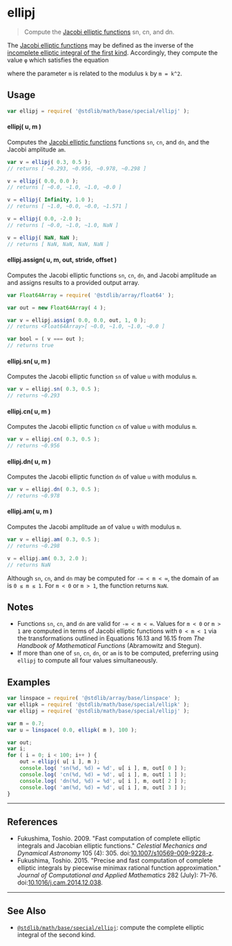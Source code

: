 <!--

@license Apache-2.0

Copyright (c) 2019 The Stdlib Authors.

Licensed under the Apache License, Version 2.0 (the "License");
you may not use this file except in compliance with the License.
You may obtain a copy of the License at

   http://www.apache.org/licenses/LICENSE-2.0

Unless required by applicable law or agreed to in writing, software
distributed under the License is distributed on an "AS IS" BASIS,
WITHOUT WARRANTIES OR CONDITIONS OF ANY KIND, either express or implied.
See the License for the specific language governing permissions and
limitations under the License.

-->

# ellipj

> Compute the [Jacobi elliptic functions][jacobi-elliptic] sn, cn, and dn.

<section class="intro">

The [Jacobi elliptic functions][jacobi-elliptic] may be defined as the inverse of the [incomplete elliptic integral of the first kind][incomplete-elliptic]. Accordingly, they compute the value `φ` which satisfies the equation 

<!-- <equation class="equation" label="eq:incomplete_elliptic_integral_first_kind" align="center" raw="u=\int_{0}^{\varphi}{\frac {\mathrm{d} \theta }{\sqrt {1-m\sin^{2}\theta }}}" alt="Incomplete elliptic integral of the first kind"> -->

<!-- </equation> -->

where the parameter `m` is related to the modulus `k` by `m = k^2`.

</section>

<!-- /.intro -->

<section class="usage">

## Usage

```javascript
var ellipj = require( '@stdlib/math/base/special/ellipj' );
```

#### ellipj( u, m )

Computes the [Jacobi elliptic functions][jacobi-elliptic] functions `sn`, `cn`, and `dn`, and the Jacobi amplitude `am`.

```javascript
var v = ellipj( 0.3, 0.5 );
// returns [ ~0.293, ~0.956, ~0.978, ~0.298 ]

v = ellipj( 0.0, 0.0 );
// returns [ ~0.0, ~1.0, ~1.0, ~0.0 ]

v = ellipj( Infinity, 1.0 );
// returns [ ~1.0, ~0.0, ~0.0, ~1.571 ]

v = ellipj( 0.0, -2.0 );
// returns [ ~0.0, ~1.0, ~1.0, NaN ]

v = ellipj( NaN, NaN );
// returns [ NaN, NaN, NaN, NaN ]
```

#### ellipj.assign( u, m, out, stride, offset )

Computes the Jacobi elliptic functions `sn`, `cn`, `dn`, and Jacobi amplitude `am` and assigns results to a provided output array.

```javascript
var Float64Array = require( '@stdlib/array/float64' );

var out = new Float64Array( 4 );

var v = ellipj.assign( 0.0, 0.0, out, 1, 0 );
// returns <Float64Array>[ ~0.0, ~1.0, ~1.0, ~0.0 ]

var bool = ( v === out );
// returns true
```

#### ellipj.sn( u, m )

Computes the Jacobi elliptic function `sn` of value `u` with modulus `m`.

```javascript
var v = ellipj.sn( 0.3, 0.5 );
// returns ~0.293
```

#### ellipj.cn( u, m )

Computes the Jacobi elliptic function `cn` of value `u` with modulus `m`.

```javascript
var v = ellipj.cn( 0.3, 0.5 );
// returns ~0.956
```

#### ellipj.dn( u, m )

Computes the Jacobi elliptic function `dn` of value `u` with modulus `m`.

```javascript
var v = ellipj.dn( 0.3, 0.5 );
// returns ~0.978
```

#### ellipj.am( u, m )

Computes the Jacobi amplitude `am` of value `u` with modulus `m`.

```javascript
var v = ellipj.am( 0.3, 0.5 );
// returns ~0.298

v = ellipj.am( 0.3, 2.0 );
// returns NaN
```

Although `sn`, `cn`, and `dn` may be computed for `-∞ < m < ∞`, the domain of `am` is `0 ≤ m ≤ 1`. For `m < 0` or `m > 1`, the function returns `NaN`.

</section>

<!-- /.usage -->

<section class="notes">

## Notes

-   Functions `sn`, `cn`, and `dn` are valid for `-∞ < m < ∞`. Values for `m < 0` or `m > 1` are computed in terms of Jacobi elliptic functions with `0 < m < 1` via the transformations outlined in Equations 16.13 and 16.15 from _The Handbook of Mathematical Functions_ (Abramowitz and Stegun).
-   If more than one of `sn`, `cn`, `dn`, or `am` is to be computed, preferring using `ellipj` to compute all four values simultaneously.

</section>

<!-- /.notes -->

<section class="examples">

## Examples

<!-- eslint no-undef: "error" -->

```javascript
var linspace = require( '@stdlib/array/base/linspace' );
var ellipk = require( '@stdlib/math/base/special/ellipk' );
var ellipj = require( '@stdlib/math/base/special/ellipj' );

var m = 0.7;
var u = linspace( 0.0, ellipk( m ), 100 );

var out;
var i;
for ( i = 0; i < 100; i++ ) {
    out = ellipj( u[ i ], m );
    console.log( 'sn(%d, %d) = %d', u[ i ], m, out[ 0 ] );
    console.log( 'cn(%d, %d) = %d', u[ i ], m, out[ 1 ] );
    console.log( 'dn(%d, %d) = %d', u[ i ], m, out[ 2 ] );
    console.log( 'am(%d, %d) = %d', u[ i ], m, out[ 3 ] );
}
```

</section>

<!-- /.examples -->

* * *

<section class="references">

## References

-   Fukushima, Toshio. 2009. "Fast computation of complete elliptic integrals and Jacobian elliptic functions." _Celestial Mechanics and Dynamical Astronomy_ 105 (4): 305. doi:[10.1007/s10569-009-9228-z][@fukushima:2009a].
-   Fukushima, Toshio. 2015. "Precise and fast computation of complete elliptic integrals by piecewise minimax rational function approximation." _Journal of Computational and Applied Mathematics_ 282 (July): 71–76. doi:[10.1016/j.cam.2014.12.038][@fukushima:2015a].

</section>

<!-- /.references -->

<!-- Section for related `stdlib` packages. Do not manually edit this section, as it is automatically populated. -->

<section class="related">

* * *

## See Also

-   <span class="package-name">[`@stdlib/math/base/special/ellipj`][@stdlib/math/base/special/ellipj]</span><span class="delimiter">: </span><span class="description">compute the complete elliptic integral of the second kind.</span>

</section>

<!-- /.related -->

<!-- Section for all links. Make sure to keep an empty line after the `section` element and another before the `/section` close. -->

<section class="links">

[jacobi-elliptic]: https://en.wikipedia.org/wiki/Jacobi_elliptic_functions

[incomplete-elliptic]: https://en.wikipedia.org/wiki/Elliptic_integral

[@fukushima:2009a]: https://doi.org/10.1007/s10569-009-9228-z

[@fukushima:2015a]: https://doi.org/10.1016/j.cam.2014.12.038

<!-- <related-links> -->

[@stdlib/math/base/special/ellipj]: https://github.com/stdlib-js/math/tree/main/base/special/ellipj

<!-- </related-links> -->

</section>

<!-- /.links -->
